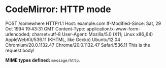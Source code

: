 CodeMirror: HTTP mode
=====================

POST /somewhere HTTP/1.1 Host: example.com If-Modified-Since: Sat, 29 Oct 1994 19:43:31 GMT Content-Type: application/x-www-form-urlencoded; charset=utf-8 User-Agent: Mozilla/5.0 (X11; Linux x86\_64) AppleWebKit/536.11 (KHTML, like Gecko) Ubuntu/12.04 Chromium/20.0.1132.47 Chrome/20.0.1132.47 Safari/536.11 This is the request body!

**MIME types defined:** `message/http`.
